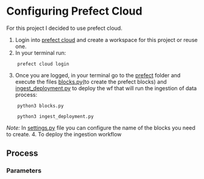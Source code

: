 # Configuring Prefect Cloud
For this project I decided to use prefect cloud.

1. Login into [prefect cloud](https://app.prefect.cloud/auth/login) and create a workspace for this project or reuse one.
2. In your terminal run:
```
    prefect cloud login
```
3. Once you are logged, in your terminal go to the [prefect](/prefect) folder and execute the files [blocks.py](/prefect/blocks.py)(to create the prefect blocks) and [ingest_deployment.py](/prefect/ingest_deployment.py) to deploy the wf that will run the ingestion of data process:
```
    python3 blocks.py
```
```
    python3 ingest_deployment.py
```
*Note:* In [settings.py](/prefect/settings.py) file you can configure the name of the blocks you need to create.
4. To deploy the ingestion workflow


## Process
### Parameters




